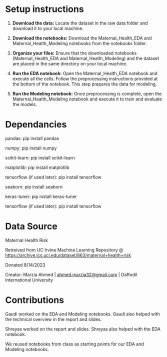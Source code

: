 # Setup instructions
1. **Download the data:** Locate the dataset in the raw data folder and download it to your local machine.
   
2. **Download the notebooks:** Download the Maternal_Health_EDA and Maternal_Health_Modeling notebooks from the notebooks folder.
   
3. **Organize your files:** Ensure that the downloaded notebooks (Maternal_Health_EDA and Maternal_Health_Modeling) and the dataset are placed in the same directory on your local machine.
   
4. **Run the EDA notebook:** Open the Maternal_Health_EDA notebook and execute all the cells. Follow the preprocessing instructions provided at the bottom of the notebook. This step prepares the data for modeling.
  
5. **Run the Modeling notebook:** Once preprocessing is complete, open the Maternal_Health_Modeling notebook and execute it to train and evaluate the models.


# Dependancies

pandas: pip install pandas

numpy: pip install numpy

scikit-learn: pip install scikit-learn

matplotlib: pip install matplotlib

tensorflow (if used later): pip install tensorflow

seaborn: pip install seaborn

keras-tuner: pip install keras-tuner

tensorflow (if used later): pip install tensorflow

# Data Source

Maternal Health Risk

Retreived from UC Irvine Machine Learning Repository @ https://archive.ics.uci.edu/dataset/863/maternal+health+risk

Donated 8/14/2023

Creator: Marzia Ahmed | ahmed.marzia32@gmail.com | Daffodil International University

# Contributions

Gaudi worked on the EDA and Modeling notebooks. Gaudi also helped with the technical overview in the report and slides.

Shreyas worked on the report and slides. Shreyas also helped with the EDA notebook.

We reused notebooks from class as starting points for our EDA and Modeling notebooks.

